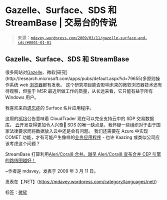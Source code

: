 <!--yml

类别：未分类

日期：2024 年 05 月 18 日 06:08:56

-->

# Gazelle、Surface、SDS 和 StreamBase | 交易台的传说

> 来源：[`mdavey.wordpress.com/2009/03/11/gazelle-surface-and-sds/#0001-01-01`](https://mdavey.wordpress.com/2009/03/11/gazelle-surface-and-sds/#0001-01-01)

## Gazelle、Surface、SDS 和 StreamBase

很多网站对[Gazelle](http://osnews.com/story/21120/Microsoft_s_Next_Browser_To_Be_Based_on_Gazelle_)、微软[研究](http://research.microsoft.com/apps/pubs/default.aspx?id=79655)多原则操作系统 web [浏览器](http://research.microsoft.com/pubs/79655/gazelle.pdf)都有发表。 这个研究项目能否影响未来的微软浏览器技术还有待观察，但鉴于 MSR 最近所做工作的质量，从长远来看，它只能有益于所有 Windows 用户。

我喜欢来自[遗忘症](http://www.istartedsomething.com/20090311/razorfish-amnesia-microsoft-surface-interactive-business-card-readers/)的 Surface 名片应用程序。

这周的[SDS](http://blogs.msdn.com/ssds/archive/2009/03/10/9469228.aspx)公告意味着 CloudTrader 现在可以完全支持云中的 SDP 交易数据库。 [云](http://blogs.msdn.com/rxg/archive/2009/03/09/azure-multi-tenant-addressing.aspx)开发变得更加令人兴奋🙂 SDS 的唯一缺点是，我怀疑一些组织对于由于国家法律要求而将数据放入云中还是会有问题。 我们还需要在 Azure 中实现 COMET 功能，才有可能产生像样的[业务应用程序](http://blogs.msdn.com/rxg/archive/2009/03/09/azure-multi-tenant-addressing.aspx) - 也许 Kaazing 或类似公司应该考虑这个问题？

StreamBase 打算利用[Aleri/Coral8 合并。越早 Aleri/Coral8 宣布合并 CEP 引擎的路线图越好！](http://www.finextra.com/fullstory.asp?id=19746)

~作者是 mdavey，发表于 2009 年 3 月 11 日。

发表在【.NET】(https://mdavey.wordpress.com/category/languages/net/)

标签：[微软](https://mdavey.wordpress.com/tag/microsoft/)
